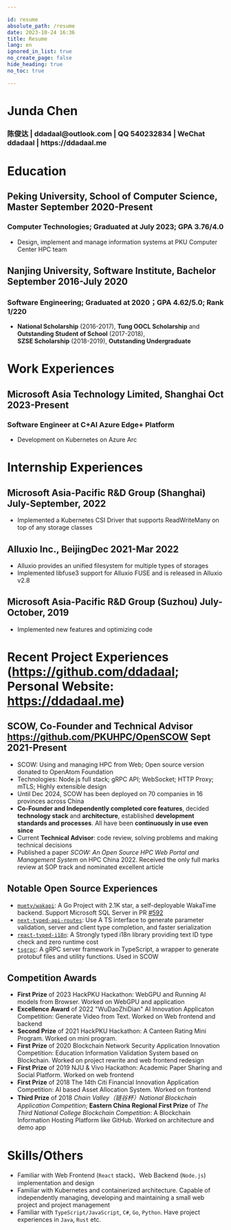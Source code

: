 ```yaml
---

id: resume
absolute_path: /resume
date: 2023-10-24 16:36
title: Resume
lang: en
ignored_in_list: true
no_create_page: false
hide_heading: true
no_toc: true

---
```


<h1 class="name">
Junda Chen
</h1>

<h3 class="contact">陈俊达 | ddadaal@outlook.com | QQ 540232834 | WeChat ddadaal | https://ddadaal.me

</h3>

# Education

## <span class="highlight">Peking University, School of Computer Science, Master</span> <span class="right">September 2020-Present</span>

### Computer Technologies; Graduated at July 2023; GPA 3.76/4.0

- Design, implement and manage information systems at PKU Computer Center HPC team

## <span class="highlight">Nanjing University, Software Institute, Bachelor</span> <span class="right">September 2016-July 2020</span>

### Software Engineering; Graduated at 2020；GPA 4.62/5.0; Rank 1/220
- **National Scholarship** (2016-2017), **Tung OOCL Scholarship** and **Outstanding Student of School** (2017-2018), <span style="display: inline-block">**SZSE Scholarship** (2018-2019)</span>, **Outstanding Undergraduate**

# Work Experiences

## <span class="highlight">Microsoft Asia Technology Limited, Shanghai</span> <span class="right">Oct 2023-Present</span>
### Software Engineer at C+AI Azure Edge+ Platform

- Development on Kubernetes on Azure Arc

# Internship Experiences

## <span class="highlight">Microsoft Asia-Pacific R&D Group (Shanghai) </span><span class="right">July-September, 2022</span>

- Implemented a Kubernetes CSI Driver that supports ReadWriteMany on top of any storage classes

## <span class="highlight">Alluxio Inc., Beijing</span><span class="right">Dec 2021-Mar 2022</span>

- Alluxio provides an unified filesystem for multiple types of storages
- Implemented libfuse3 support for Alluxio FUSE and is released in Alluxio v2.8

## <span class="highlight">Microsoft Asia-Pacific R&D Group (Suzhou) </span><span class="right">July-October, 2019</span>

- Implemented new features and optimizing code

# Recent Project Experiences (https://github.com/ddadaal; Personal Website: https://ddadaal.me)

## SCOW, Co-Founder and Technical Advisor https://github.com/PKUHPC/OpenSCOW <span class="right">Sept 2021-Present</span>

- SCOW: Using and managing HPC from Web; Open source version donated to OpenAtom Foundation
- Technologies: Node.js full stack; gRPC API; WebSocket; HTTP Proxy; mTLS; Highly extensible design
- Until Dec 2024, SCOW has been deployed on 70 companies in 16 provinces across China
- **Co-Founder and Independently completed core features**, decided **technology stack** and **architecture**, established **development standards and processes**. All have been **continuously in use even since**
- Current **Technical Advisor**: code review, solving problems and making technical decisions
- Published a paper *SCOW: An Open Source HPC Web Portal and Management System* on HPC China 2022. Received the only full marks review at SOP track and nominated excellent article

## Notable Open Source Experiences

- [`muety/wakapi`](https://github.com/muety/wakapi): A Go Project with 2.1K star, a self-deployable WakaTime backend. Support Microsoft SQL Server in PR [#592](https://github.com/muety/wakapi/pull/592)
- [`next-typed-api-routes`](https://github.com/ddadaal/next-typed-api-routes): Use A TS interface to generate parameter validation, server and client type completion, and faster serialization
- [`react-typed-i18n`](https://github.com/ddadaal/react-typed-i18n): A Strongly typed i18n library providing text ID type check and zero runtime cost
- [`tsgrpc`](https://github.com/ddadaal/tsgrpc): A gRPC server framework in TypeScript, a wrapper to generate protobuf files and utility functions. Used in SCOW

## Competition Awards

- **First Prize** of 2023 HackPKU Hackathon: WebGPU and Running AI models from Browser. Worked on WebGPU and application
- **Excellence Award** of 2022 "WuDaoZhiDian" AI Innovation Applicaton Competition: Generate Video from Text. Worked on Web frontend and backend
- **Second Prize** of 2021 HackPKU Hackathon: A Canteen Rating Mini Program. Worked on mini program.
- **First Prize** of 2020 Blockchain Network Security Application Innovation Competition: Education Information Validation System based on Blockchain. Worked on project rewrite and web frontend redesign
- **First Prize** of 2019 NJU & Vivo Hackathon: Academic Paper Sharing and Social Platform. Worked on web frontend
- **First Prize** of 2018 The 14th Citi Financial Innovation Application Competition: AI based Asset Allocation System. Worked on frontend
- **Third Prize** of 2018 *Chain Valley（链谷杯）National Blockchain Application Competition*; **Eastern China Regional First Prize** of *The Third National College Blockchain Competition*: A Blockchain Information Hosting Platform like GitHub. Worked on architecture and demo app

# Skills/Others

- Familiar with Web Frontend (`React` stack)、Web Backend (`Node.js`) implementation and design
- Familiar with Kubernetes and containerized architecture. Capable of independently managing, developing and maintaining a small web project and project management
- Familiar with `TypeScript/JavaScript`, `C#`, `Go`, `Python`. Have project experiences in `Java`, `Rust` etc.
